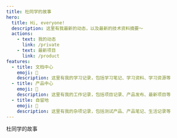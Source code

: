```yaml
---
title: 杜同学的故事
hero:
  title: Hi, everyone!
  description: 这里有我最新的动态，以及最新的技术资料摘要～
  actions:
    - text: 我的动态
      link: /private
    - text: 最新项目
      link: /product
features:
  - title: 文档中心
    emoji: 💎
    description: 这里有我的学习记录，包括学习笔记、学习资料、学习资源等
  - title: 产品中心
    emoji: 🌈
    description: 这里有我的工作记录，包括项目记录、产品发布、最新项目等
  - title: 自留地
    emoji: 🚀
    description: 这里有我的杂项记录，包括测试产品、产品笔记、生活记录等
---
```


杜同学的故事
